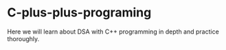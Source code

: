 # C-plus-plus-programing
Here we will learn about DSA with C++ programming in depth and practice thoroughly.
